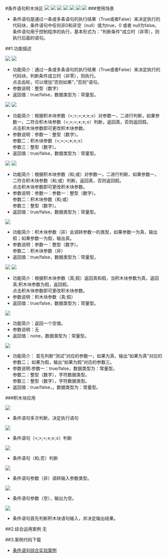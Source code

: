 #条件语句积木块区
![](/media/gxd/tiaojian/0010.jpg)
![](/media/gxd/tiaojian/004.jpg)
![](/media/gxd/tiaojian/005.jpg)
![](/media/gxd/tiaojian/006.jpg)
![](/media/gxd/tiaojian/007.jpg)
![](/media/gxd/tiaojian/008.jpg)
![](/media/gxd/tiaojian/009.jpg)
###使用场景
* 条件语句是通过一条或多条语句的执行结果（True或者False）来决定执行的代码块，条件语句中任何非0和非空（null）值为true，0 或者 null为false。
条件语句用于控制程序的执行，基本形式为："判断条件"成立时（非零），则执行后面的语句。


##1.功能描述

![](/media/gxd/tiaojian/0010.jpg)
![](/media/gxd/tiaojian/011.jpg)
* 功能简介：通过一条或多条语句的执行结果（True或者False）来决定执行的代码块，判断条件成立时（非零），则执行。
  <br>点击齿轮，可以增加”否则如果“，”否则“语句。
* 参数说明：整型（数字）
* 返回值：true/false，数据类型为：常量型。

![](/media/gxd/tiaojian/004.jpg)
![](/media/gxd/tiaojian/012.jpg)
* 功能简介：根据积木块参数（<;>;=;≠;≥;≤）对参数一，二进行判断，如果参数一，二符合积木块参数（<;>;=;≠;≥;≤）判断，返回真，否则返回假。
  <br>点击积木块参数即可更改积木块参数。
* 参数说明：参数一：整型（数字）。
  <br>参数二：积木块参数（<;>;=;≠;≥;≤）
  <br>参数三：整型（数字）。
* 返回值：true/false，数据类型为：常量型。

![](/media/gxd/tiaojian/005.jpg)
![](/media/gxd/tiaojian/013.jpg)
* 功能简介：根据积木块参数（和;或）对参数一，二进行判断，如果参数一，二符合积木块参数（和;或）判断，返回真，否则返回假。
  <br>点击积木块参数即可更改积木块参数。
* 参数说明：参数一：参数一：整型（数字）。
  <br>参数二：积木块参数（和;或）
  <br>参数三：整型（数字）。
* 返回值：true/false，数据类型为：常量型。
  
![](/media/gxd/tiaojian/006.jpg)
* 功能简介：积木块参数（非）会调转参数一的类型，如果参数一为真，输出假；如果参数一为假，输出真。
* 参数说明：参数一：整型（数字）。
  <br>参数二：积木块参数（非）
* 返回值：true/false，数据类型为：常量型。

![](/media/gxd/tiaojian/007.jpg)
![](/media/gxd/tiaojian/014.jpg)
* 功能简介：根据积木块参数（真;假）返回真和假，当积木块参数为真，返回真;积木块参数为假，返回假。
  <br>点击积木块参数即可更改积木块参数。
* 参数说明：积木块参数（真;假）
* 返回值：true/false，数据类型为：常量型。

  
![](/media/gxd/tiaojian/008.jpg)
* 功能简介：返回一个空值。
* 参数说明：无
* 返回值：none，数据类型为：常量型。
  
![](/media/gxd/tiaojian/009.jpg)
* 功能简介： 首先判断“测试”对应的参数一，如果为真，输出“如果为真“对应的参数二；
  如果为假，输出“如果为假“对应的参数三。
* 参数说明:参数一：true/false，数据类型为：常量型。
  <br>参数二：整型（数字），字符数据类型。
  <br>参数三：整型（数字），字符数据类型。
* 返回值：true/false，，数据类型为：常量型。

###积木块应用

![](/media/gxd/tiaojian/0003.jpg)
* 条件语句多次判断，决定执行语句

![](/media/gxd/tiaojian/0004.jpg)
* 条件语句（<;>;=;≠;≥;≤）判断

![](/media/gxd/tiaojian/0005.jpg)
* 条件语句（和;否）判断

![](/media/gxd/tiaojian/0006.jpg)
* 条件语句参数（非）调转输入参数类型。

![](/media/gxd/tiaojian/0007.jpg)
* 条件语句参数（空），输出为空。

![](/media/gxd/tiaojian/0008.jpg)
* 条件语句首先判断积木块语句输入，并决定输出结果。

##2.综合运用案例
无


##3.案例代码下载
* <a href="../download/积木块说明案例源代码/gxd/条件语句综合实验案例.txt" download="" target="_blank">条件语句综合实验案例</a>
